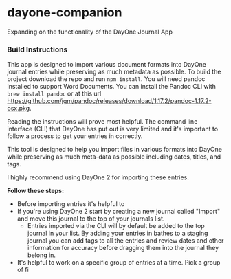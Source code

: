 # dayone-companion
Expanding on the functionality of the DayOne Journal App

### Build Instructions
This app is designed to import various document formats into DayOne journal entries while preserving as much metadata as possible. To build the project download the repo and run `npm install`. You will need pandoc installed to support Word Documents. You can install the Pandoc CLI with `brew install pandoc` or at this url https://github.com/jgm/pandoc/releases/download/1.17.2/pandoc-1.17.2-osx.pkg.



Reading the instructions will prove most helpful. The command line interface (CLI) that DayOne has put out is very limited and it's important to follow a process to get your entries in correctly.

This tool is designed to help you import files in various formats into DayOne while preserving as much meta-data as possible including dates, titles, and tags.

I highly recommend using DayOne 2 for importing these entries.

**Follow these steps:**
- Before importing entries it's helpful to
- If you're using DayOne 2 start by creating a new journal called "Import" and move this journal to the top of your journals list.
	- Entries imported via the CLI will by default be added to the top journal in your list. By adding your entries in bathes to a staging journal you can add tags to all the entries and review dates and other information for accuracy before dragging them into the journal they belong in.
- It's helpful to work on a specific group of entries at a time. Pick a group of fi
